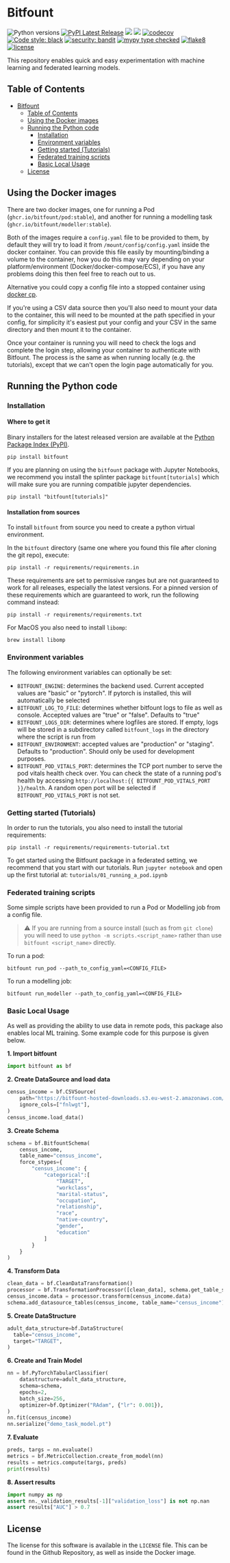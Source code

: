 # Bitfount

<!-- Github workflow badges are case sensitive - the name must match the name of the workflow exactly -->

![Python versions](https://img.shields.io/pypi/pyversions/bitfount)
[![PyPI Latest Release](https://img.shields.io/pypi/v/bitfount.svg)](https://pypi.org/project/bitfount/)
![](https://github.com/bitfount/bitfount/workflows/CI/badge.svg?branch=develop)
![](https://github.com/bitfount/bitfount/workflows/tutorials/badge.svg?branch=develop)
[![codecov](https://codecov.io/gh/bitfount/bitfount/branch/develop/graph/badge.svg?token=r1hulrgehK)](https://codecov.io/gh/bitfount/bitfount)
[![Code style: black](https://img.shields.io/badge/code%20style-black-000000.svg)](https://github.com/psf/black)
[![security: bandit](https://img.shields.io/badge/security-bandit-yellow.svg)](https://github.com/PyCQA/bandit)
[![mypy type checked](https://img.shields.io/badge/mypy-checked-blue)](https://github.com/python/mypy)
[![flake8](https://img.shields.io/badge/linter-flake8-success)](https://github.com/PyCQA/flake8)
[![license](https://img.shields.io/badge/License-Apache%202.0-blue.svg)](https://github.com/bitfount/bitfount/blob/develop/LICENSE)

<!-- ![docs-coverage](interrogate.svg) -->

This repository enables quick and easy experimentation with machine learning and federated learning models.

## Table of Contents

- [Bitfount](#bitfount)
  - [Table of Contents](#table-of-contents)
  - [Using the Docker images](#using-the-docker-images)
  - [Running the Python code](#running-the-python-code)
    - [Installation](#installation)
    - [Environment variables](#environment-variables)
    - [Getting started (Tutorials)](#getting-started-tutorials)
    - [Federated training scripts](#federated-training-scripts)
    - [Basic Local Usage](#basic-local-usage)
  - [License](#license)

## Using the Docker images

There are two docker images, one for running a Pod (`ghcr.io/bitfount/pod:stable`),
and another for running a modelling task (`ghcr.io/bitfount/modeller:stable`).

Both of the images require a `config.yaml` file to be provided to them,
by default they will try to load it from `/mount/config/config.yaml` inside the docker container.
You can provide this file easily by mounting/binding a volume to the container,
how you do this may vary depending on your platform/environment (Docker/docker-compose/ECS),
if you have any problems doing this then feel free to reach out to us.

Alternative you could copy a config file into a stopped container using [docker cp](https://docs.docker.com/engine/reference/commandline/cp/).

If you're using a CSV data source then you'll also need to mount your data to the container,
this will need to be mounted at the path specified in your config, for simplicity it's easiest
put your config and your CSV in the same directory and then mount it to the container.

Once your container is running you will need to check the logs and complete the login step,
allowing your container to authenticate with Bitfount.
The process is the same as when running locally (e.g. the tutorials),
except that we can't open the login page automatically for you.

## Running the Python code

### Installation

#### Where to get it

Binary installers for the latest released version are available at the [Python
Package Index (PyPI)](https://pypi.org/project/bitfount).

`pip install bitfount`

If you are planning on using the `bitfount` package with Jupyter Notebooks, we recommend you install the splinter package `bitfount[tutorials]` which will make sure you are running compatible jupyter dependencies.

`pip install "bitfount[tutorials]"`

#### Installation from sources

To install `bitfount` from source you need to create a python virtual environment.

In the `bitfount` directory (same one where you found this file after
cloning the git repo), execute:

`pip install -r requirements/requirements.in`

These requirements are set to permissive ranges but are not guaranteed to work for all releases, especially the latest versions. For a pinned version of these requirements which are guaranteed to work, run the following command instead:

`pip install -r requirements/requirements.txt`

For MacOS you also need to install `libomp`:

`brew install libomp`

### Environment variables

The following environment variables can optionally be set:

- `BITFOUNT_ENGINE`: determines the backend used. Current accepted values are "basic" or "pytorch". If pytorch is installed, this will automatically be selected
- `BITFOUNT_LOG_TO_FILE`: determines whether bitfount logs to file as well as console. Accepted values are "true" or "false". Defaults to "true"
- `BITFOUNT_LOGS_DIR`: determines where logfiles are stored. If empty, logs will be stored in a subdirectory called `bitfount_logs` in the directory where the script is run from
- `BITFOUNT_ENVIRONMENT`: accepted values are "production" or "staging". Defaults to "production". Should only be used for development purposes.
- `BITFOUNT_POD_VITALS_PORT`: determines the TCP port number to serve the pod vitals health check over. You can check the state of a running pod's health by accessing `http://localhost:{{ BITFOUNT_POD_VITALS_PORT }}/health`. A random open port will be selected if `BITFOUNT_POD_VITALS_PORT` is not set.

### Getting started (Tutorials)

In order to run the tutorials, you also need to install the tutorial requirements:

`pip install -r requirements/requirements-tutorial.txt`

To get started using the Bitfount package in a federated setting,
we recommend that you start with our tutorials. Run `jupyter notebook`
and open up the first tutorial at: `tutorials/01_running_a_pod.ipynb`

### Federated training scripts

Some simple scripts have been provided to run a Pod or Modelling job from a config file.

> ⚠️ If you are running from a source install (such as from `git clone`) you will
> need to use <span style="white-space: nowrap">`python -m scripts.<script_name>`</span>
> rather than use `bitfount <script_name>` directly.

To run a pod:

`bitfount run_pod --path_to_config_yaml=<CONFIG_FILE>`

To run a modelling job:

`bitfount run_modeller --path_to_config_yaml=<CONFIG_FILE>`

### Basic Local Usage

As well as providing the ability to use data in remote pods, this package also enables local ML training. Some example code for this purpose is given below.

**1\. Import bitfount**

```python
import bitfount as bf
```

**2\. Create DataSource and load data**

```python
census_income = bf.CSVSource(
    path="https://bitfount-hosted-downloads.s3.eu-west-2.amazonaws.com/adult.csv",
    ignore_cols=["fnlwgt"],
)
census_income.load_data()
```

**3\. Create Schema**

```python
schema = bf.BitfountSchema(
    census_income,
    table_name="census_income",
    force_stypes={
        "census_income": {
            "categorical":[
                "TARGET",
                "workclass",
                "marital-status",
                "occupation",
                "relationship",
                "race",
                "native-country",
                "gender",
                "education"
            ]
        }
    }
)
```

**4\. Transform Data**

```python
clean_data = bf.CleanDataTransformation()
processor = bf.TransformationProcessor([clean_data], schema.get_table_schema("census_income"))
census_income.data = processor.transform(census_income.data)
schema.add_datasource_tables(census_income, table_name="census_income")
```

**5\. Create DataStructure**

```python
adult_data_structure=bf.DataStructure(
  table="census_income",
  target="TARGET",
)
```

**6\. Create and Train Model**

```python
nn = bf.PyTorchTabularClassifier(
    datastructure=adult_data_structure,
    schema=schema,
    epochs=2,
    batch_size=256,
    optimizer=bf.Optimizer("RAdam", {"lr": 0.001}),
)
nn.fit(census_income)
nn.serialize("demo_task_model.pt")
```

**7\. Evaluate**

```python
preds, targs = nn.evaluate()
metrics = bf.MetricCollection.create_from_model(nn)
results = metrics.compute(targs, preds)
print(results)
```

**8\. Assert results**

```python
import numpy as np
assert nn._validation_results[-1]["validation_loss"] is not np.nan
assert results["AUC"] > 0.7
```

## License

The license for this software is available in the `LICENSE` file.
This can be found in the Github Repository, as well as inside the Docker image.
